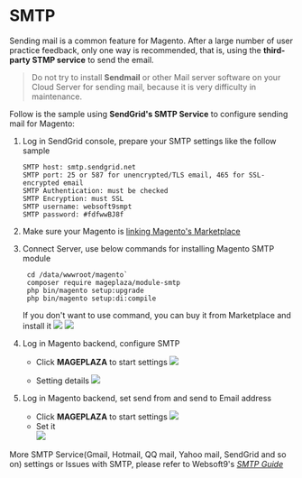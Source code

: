 # SMTP

Sending mail is a common feature for Magento. After a large number of user practice feedback, only one way is recommended, that is, using the **third-party STMP service** to send the email.

> Do not try to install **Sendmail** or other Mail server software on your Cloud Server for sending mail, because it is very difficulty in maintenance.

Follow is the sample using **SendGrid's SMTP Service** to configure sending mail for Magento:

1. Log in SendGrid console, prepare your SMTP settings like the follow sample
   ```
   SMTP host: smtp.sendgrid.net
   SMTP port: 25 or 587 for unencrypted/TLS email, 465 for SSL-encrypted email
   SMTP Authentication: must be checked
   SMTP Encryption: must SSL
   SMTP username: websoft9smpt
   SMTP password: #fdfwwBJ8f    
   ```
2. Make sure your Magento is [linking Magento's Marketplace](/stack-installation.html#link-magento-marketplace)
3. Connect Server, use below commands for installing Magento SMTP module
   ```
    cd /data/wwwroot/magento` 
	composer require mageplaza/module-smtp
	php bin/magento setup:upgrade 
	php bin/magento setup:di:compile
   ```
   If you don't want to use command, you can buy it from Marketplace and install it
   ![](https://libs.websoft9.com/Websoft9/DocsPicture/zh/magento/magento-smtpplugin-websoft9.png)
   ![](https://libs.websoft9.com/Websoft9/DocsPicture/zh/magento/magento-buysmtpplugin-websoft9.png)

4. Log in Magento backend, configure SMTP  
   - Click **MAGEPLAZA** to start settings
     ![](https://libs.websoft9.com/Websoft9/DocsPicture/en/magento/magento-smtp-2-websoft9.png)

   - Setting details
     ![](https://libs.websoft9.com/Websoft9/DocsPicture/en/magento/magento-smtp-3-websoft9.png)

5. Log in Magento backend, set send from and send to Email address
   - Click **MAGEPLAZA** to start settings
     ![](https://libs.websoft9.com/Websoft9/DocsPicture/zh/magento/magento-smtp-4-websoft9.png)
   - Set it   
     ![](https://libs.websoft9.com/Websoft9/DocsPicture/zh/magento/magento-smtp-5-websoft9.png)
     

More SMTP Service(Gmail, Hotmail, QQ mail, Yahoo mail, SendGrid and so on)  settings or Issues with SMTP, please refer to Websoft9's *[SMTP Guide](https://support.websoft9.com/docs/faq/tech-smtp.html)*